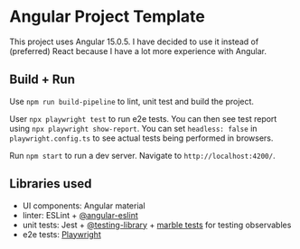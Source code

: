 # Angular Project Template

This project uses Angular 15.0.5. I have decided to use it instead of (preferred) React because I have a lot more experience with Angular.

## Build + Run

Use `npm run build-pipeline` to lint, unit test and build the project.

User `npx playwright test` to run e2e tests. You can then see test report using `npx playwright show-report`. You can set `headless: false` in `playwright.config.ts` to see actual tests being performed in browsers.

Run `npm start` to run a dev server. Navigate to `http://localhost:4200/`.

## Libraries used

* UI components: Angular material
* linter: ESLint + [@angular-eslint](https://github.com/angular-eslint/angular-eslint)
* unit tests: Jest + [@testing-library](https://testing-library.com/docs/) + [marble tests](https://github.com/cartant/rxjs-marbles) for testing observables
* e2e tests: [Playwright](https://playwright.dev/)
